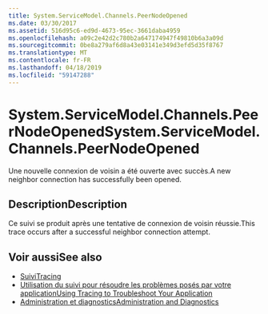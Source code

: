 ```yaml
---
title: System.ServiceModel.Channels.PeerNodeOpened
ms.date: 03/30/2017
ms.assetid: 516d95c6-ed9d-4673-95ec-3661daba4959
ms.openlocfilehash: a09c2e42d2c780b2a647174947f49810b6a3a09d
ms.sourcegitcommit: 0be8a279af6d8a43e03141e349d3efd5d35f8767
ms.translationtype: MT
ms.contentlocale: fr-FR
ms.lasthandoff: 04/18/2019
ms.locfileid: "59147288"
---
```

# <a name="systemservicemodelchannelspeernodeopened"></a><span data-ttu-id="77f2a-102">System.ServiceModel.Channels.PeerNodeOpened</span><span class="sxs-lookup"><span data-stu-id="77f2a-102">System.ServiceModel.Channels.PeerNodeOpened</span></span>
<span data-ttu-id="77f2a-103">Une nouvelle connexion de voisin a été ouverte avec succès.</span><span class="sxs-lookup"><span data-stu-id="77f2a-103">A new neighbor connection has successfully been opened.</span></span>  
  
## <a name="description"></a><span data-ttu-id="77f2a-104">Description</span><span class="sxs-lookup"><span data-stu-id="77f2a-104">Description</span></span>  
 <span data-ttu-id="77f2a-105">Ce suivi se produit après une tentative de connexion de voisin réussie.</span><span class="sxs-lookup"><span data-stu-id="77f2a-105">This trace occurs after a successful neighbor connection attempt.</span></span>  
  
## <a name="see-also"></a><span data-ttu-id="77f2a-106">Voir aussi</span><span class="sxs-lookup"><span data-stu-id="77f2a-106">See also</span></span>

- [<span data-ttu-id="77f2a-107">Suivi</span><span class="sxs-lookup"><span data-stu-id="77f2a-107">Tracing</span></span>](../../../../../docs/framework/wcf/diagnostics/tracing/index.md)
- [<span data-ttu-id="77f2a-108">Utilisation du suivi pour résoudre les problèmes posés par votre application</span><span class="sxs-lookup"><span data-stu-id="77f2a-108">Using Tracing to Troubleshoot Your Application</span></span>](../../../../../docs/framework/wcf/diagnostics/tracing/using-tracing-to-troubleshoot-your-application.md)
- [<span data-ttu-id="77f2a-109">Administration et diagnostics</span><span class="sxs-lookup"><span data-stu-id="77f2a-109">Administration and Diagnostics</span></span>](../../../../../docs/framework/wcf/diagnostics/index.md)
